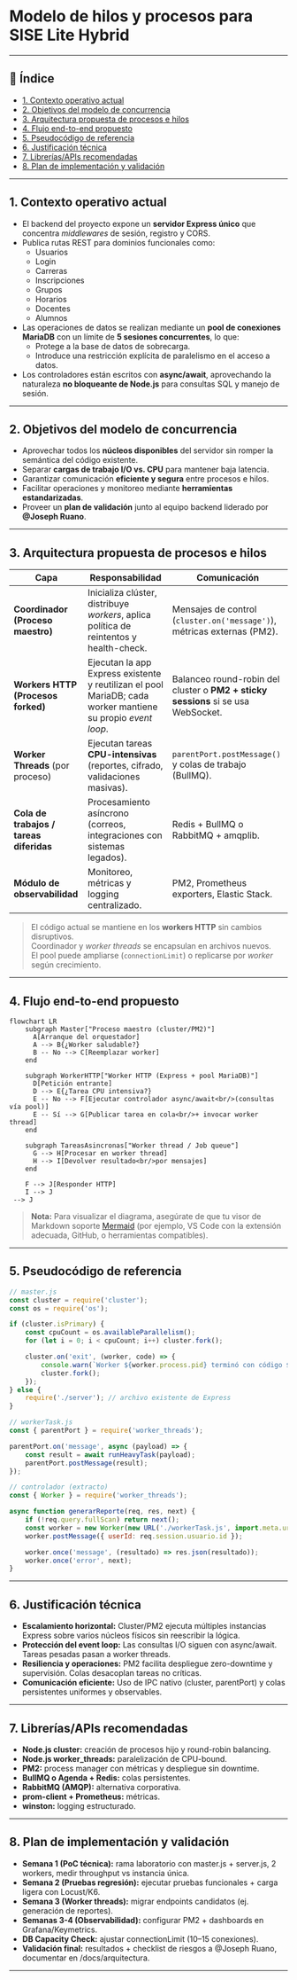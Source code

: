# Modelo de hilos y procesos para **SISE Lite Hybrid**

---

## 📑 Índice

- [1. Contexto operativo actual](#1-contexto-operativo-actual)
- [2. Objetivos del modelo de concurrencia](#2-objetivos-del-modelo-de-concurrencia)
- [3. Arquitectura propuesta de procesos e hilos](#3-arquitectura-propuesta-de-procesos-e-hilos)
- [4. Flujo end-to-end propuesto](#4-flujo-end-to-end-propuesto)
- [5. Pseudocódigo de referencia](#5-pseudocódigo-de-referencia)
- [6. Justificación técnica](#6-justificación-técnica)
- [7. Librerías/APIs recomendadas](#7-libreríasapis-recomendadas)
- [8. Plan de implementación y validación](#8-plan-de-implementación-y-validación)

---

## 1. Contexto operativo actual

- El backend del proyecto expone un **servidor Express único** que concentra *middlewares* de sesión, registro y CORS.  
- Publica rutas REST para dominios funcionales como:
  - Usuarios
  - Login
  - Carreras
  - Inscripciones
  - Grupos
  - Horarios
  - Docentes
  - Alumnos  
- Las operaciones de datos se realizan mediante un **pool de conexiones MariaDB** con un límite de **5 sesiones concurrentes**, lo que:
  - Protege a la base de datos de sobrecarga.
  - Introduce una restricción explícita de paralelismo en el acceso a datos.  
- Los controladores están escritos con **async/await**, aprovechando la naturaleza **no bloqueante de Node.js** para consultas SQL y manejo de sesión.

---

## 2. Objetivos del modelo de concurrencia

- Aprovechar todos los **núcleos disponibles** del servidor sin romper la semántica del código existente.  
- Separar **cargas de trabajo I/O vs. CPU** para mantener baja latencia.  
- Garantizar comunicación **eficiente y segura** entre procesos e hilos.  
- Facilitar operaciones y monitoreo mediante **herramientas estandarizadas**.  
- Proveer un **plan de validación** junto al equipo backend liderado por **@Joseph Ruano**.  

---

## 3. Arquitectura propuesta de procesos e hilos

| **Capa**                        | **Responsabilidad**                                                                 | **Comunicación**                                                                 |
|---------------------------------|-------------------------------------------------------------------------------------|---------------------------------------------------------------------------------|
| **Coordinador (Proceso maestro)** | Inicializa clúster, distribuye *workers*, aplica política de reintentos y health-check. | Mensajes de control (`cluster.on('message')`), métricas externas (PM2).          |
| **Workers HTTP (Procesos forked)** | Ejecutan la app Express existente y reutilizan el pool MariaDB; cada worker mantiene su propio *event loop*. | Balanceo round-robin del cluster o **PM2 + sticky sessions** si se usa WebSocket. |
| **Worker Threads** (por proceso) | Ejecutan tareas **CPU-intensivas** (reportes, cifrado, validaciones masivas).       | `parentPort.postMessage()` y colas de trabajo (BullMQ).                         |
| **Cola de trabajos / tareas diferidas** | Procesamiento asíncrono (correos, integraciones con sistemas legados).              | Redis + BullMQ o RabbitMQ + amqplib.                                            |
| **Módulo de observabilidad**     | Monitoreo, métricas y logging centralizado.                                         | PM2, Prometheus exporters, Elastic Stack.                                       |

> El código actual se mantiene en los **workers HTTP** sin cambios disruptivos.  
> Coordinador y *worker threads* se encapsulan en archivos nuevos.  
> El pool puede ampliarse (`connectionLimit`) o replicarse por *worker* según crecimiento.

---


## 4. Flujo end-to-end propuesto


```mermaid
flowchart LR
    subgraph Master["Proceso maestro (cluster/PM2)"]
      A[Arranque del orquestador]
      A --> B{¿Worker saludable?}
      B -- No --> C[Reemplazar worker]
    end

    subgraph WorkerHTTP["Worker HTTP (Express + pool MariaDB)"]
      D[Petición entrante]
      D --> E{¿Tarea CPU intensiva?}
      E -- No --> F[Ejecutar controlador async/await<br/>(consultas vía pool)]
      E -- Sí --> G[Publicar tarea en cola<br/>+ invocar worker thread]
    end

    subgraph TareasAsincronas["Worker thread / Job queue"]
      G --> H[Procesar en worker thread]
      H --> I[Devolver resultado<br/>por mensajes]
    end

    F --> J[Responder HTTP]
    I --> J
 --> J
```

> **Nota:** Para visualizar el diagrama, asegúrate de que tu visor de Markdown soporte [Mermaid](https://mermaid-js.github.io/mermaid/#/) (por ejemplo, VS Code con la extensión adecuada, GitHub, o herramientas compatibles).


---

## 5. Pseudocódigo de referencia

```js
// master.js
const cluster = require('cluster');
const os = require('os');

if (cluster.isPrimary) {
    const cpuCount = os.availableParallelism();
    for (let i = 0; i < cpuCount; i++) cluster.fork();

    cluster.on('exit', (worker, code) => {
        console.warn(`Worker ${worker.process.pid} terminó con código ${code}. Reiniciando...`);
        cluster.fork();
    });
} else {
    require('./server'); // archivo existente de Express
}

// workerTask.js
const { parentPort } = require('worker_threads');

parentPort.on('message', async (payload) => {
    const result = await runHeavyTask(payload);
    parentPort.postMessage(result);
});

// controlador (extracto)
const { Worker } = require('worker_threads');

async function generarReporte(req, res, next) {
    if (!req.query.fullScan) return next();
    const worker = new Worker(new URL('./workerTask.js', import.meta.url));
    worker.postMessage({ userId: req.session.usuario.id });

    worker.once('message', (resultado) => res.json(resultado));
    worker.once('error', next);
}
```

---

## 6. Justificación técnica

- **Escalamiento horizontal:** Cluster/PM2 ejecuta múltiples instancias Express sobre varios núcleos físicos sin reescribir la lógica.
- **Protección del event loop:** Las consultas I/O siguen con async/await. Tareas pesadas pasan a worker threads.
- **Resiliencia y operaciones:** PM2 facilita despliegue zero-downtime y supervisión. Colas desacoplan tareas no críticas.
- **Comunicación eficiente:** Uso de IPC nativo (cluster, parentPort) y colas persistentes uniformes y observables.

---

## 7. Librerías/APIs recomendadas

- **Node.js cluster:** creación de procesos hijo y round-robin balancing.
- **Node.js worker_threads:** paralelización de CPU-bound.
- **PM2:** process manager con métricas y despliegue sin downtime.
- **BullMQ o Agenda + Redis:** colas persistentes.
- **RabbitMQ (AMQP):** alternativa corporativa.
- **prom-client + Prometheus:** métricas.
- **winston:** logging estructurado.

---

## 8. Plan de implementación y validación

- **Semana 1 (PoC técnica):** rama laboratorio con master.js + server.js, 2 workers, medir throughput vs instancia única.
- **Semana 2 (Pruebas regresión):** ejecutar pruebas funcionales + carga ligera con Locust/K6.
- **Semana 3 (Worker threads):** migrar endpoints candidatos (ej. generación de reportes).
- **Semanas 3-4 (Observabilidad):** configurar PM2 + dashboards en Grafana/Keymetrics.
- **DB Capacity Check:** ajustar connectionLimit (10–15 conexiones).
- **Validación final:** resultados + checklist de riesgos a @Joseph Ruano, documentar en /docs/arquitectura.

---
